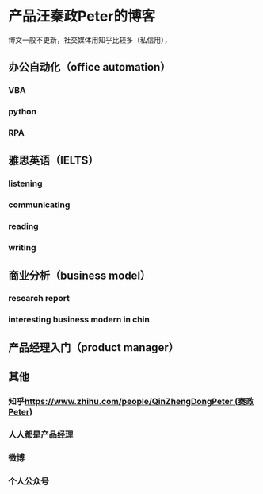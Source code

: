 # 产品汪秦政Peter的博客

博文一般不更新，社交媒体用知乎比较多（私信用），
## 办公自动化（office automation）
### VBA
### python
### RPA

## 雅思英语（IELTS）
### listening
### communicating
### reading
### writing

## 商业分析（business model）
### research report
### interesting business modern in chin

## 产品经理入门（product manager）

## 其他
### 知乎[https://www.zhihu.com/people/QinZhengDongPeter (秦政Peter)](url)
### 人人都是产品经理
### 微博
### 个人公众号
